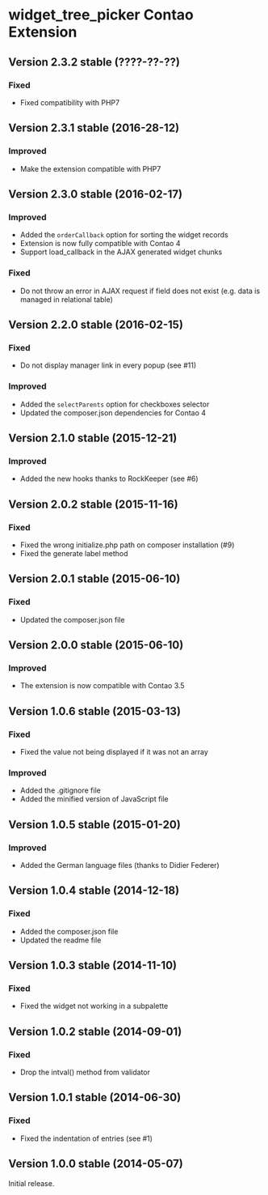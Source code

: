 widget_tree_picker Contao Extension
===================================

Version 2.3.2 stable (????-??-??)
---------------------------------

### Fixed
- Fixed compatibility with PHP7


Version 2.3.1 stable (2016-28-12)
---------------------------------

### Improved
- Make the extension compatible with PHP7


Version 2.3.0 stable (2016-02-17)
---------------------------------

### Improved
- Added the ```orderCallback``` option for sorting the widget records
- Extension is now fully compatible with Contao 4
- Support load_callback in the AJAX generated widget chunks

### Fixed
- Do not throw an error in AJAX request if field does not exist (e.g. data is managed in relational table)


Version 2.2.0 stable (2016-02-15)
---------------------------------

### Fixed
- Do not display manager link in every popup (see #11)

### Improved
- Added the ```selectParents``` option for checkboxes selector
- Updated the composer.json dependencies for Contao 4


Version 2.1.0 stable (2015-12-21)
---------------------------------

### Improved
- Added the new hooks thanks to RockKeeper (see #6)


Version 2.0.2 stable (2015-11-16)
---------------------------------

### Fixed
- Fixed the wrong initialize.php path on composer installation (#9)
- Fixed the generate label method


Version 2.0.1 stable (2015-06-10)
---------------------------------

### Fixed
- Updated the composer.json file


Version 2.0.0 stable (2015-06-10)
---------------------------------

### Improved
- The extension is now compatible with Contao 3.5


Version 1.0.6 stable (2015-03-13)
---------------------------------

### Fixed
- Fixed the value not being displayed if it was not an array

### Improved
- Added the .gitignore file
- Added the minified version of JavaScript file


Version 1.0.5 stable (2015-01-20)
---------------------------------

### Improved
- Added the German language files (thanks to Didier Federer)


Version 1.0.4 stable (2014-12-18)
---------------------------------

### Fixed
- Added the composer.json file
- Updated the readme file


Version 1.0.3 stable (2014-11-10)
---------------------------------

### Fixed
- Fixed the widget not working in a subpalette


Version 1.0.2 stable (2014-09-01)
---------------------------------

### Fixed
- Drop the intval() method from validator


Version 1.0.1 stable (2014-06-30)
---------------------------------

### Fixed
- Fixed the indentation of entries (see #1)


Version 1.0.0 stable (2014-05-07)
---------------------------------

Initial release.